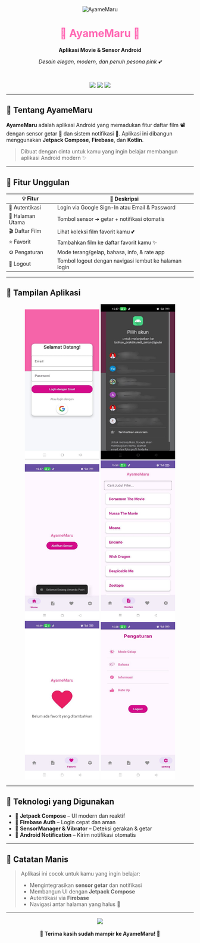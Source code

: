 <div align="center">

<img src="https://emojicombos.com/images/pink-anime-cloud.gif" width="120" alt="AyameMaru"/>

<h1 style="color:#FF69B4;">🌸 AyameMaru 🌸 </h1>

<p><strong>Aplikasi Movie & Sensor Android</strong></p>
<p><em>Desain elegan, modern, dan penuh pesona pink 💕</em></p>

</div>

<br/>

<p align="center">
  <img src="https://img.shields.io/badge/Jetpack%20Compose-%23FFB6C1?style=for-the-badge&logo=android&logoColor=white" />
  <img src="https://img.shields.io/badge/Firebase-Auth-%23FF69B4?style=for-the-badge&logo=firebase&logoColor=white" />
  <img src="https://img.shields.io/badge/Language-Kotlin-%23FF1493?style=for-the-badge&logo=kotlin&logoColor=white" />
</p>

---

## 🌷 Tentang AyameMaru

**AyameMaru** adalah aplikasi Android yang memadukan fitur daftar film 📽️ dengan sensor getar 📳 dan sistem notifikasi 🔔. Aplikasi ini dibangun menggunakan **Jetpack Compose**, **Firebase**, dan **Kotlin**.

> Dibuat dengan cinta untuk kamu yang ingin belajar membangun aplikasi Android modern ✨

---

## 💖 Fitur Unggulan

| 💡 Fitur           | 💬 Deskripsi                                                                 |
|-------------------|------------------------------------------------------------------------------|
| 🔐 Autentikasi     | Login via Google Sign-In atau Email & Password                              |
| 🏡 Halaman Utama   | Tombol sensor ➜ getar + notifikasi otomatis                                 |
| 🎬 Daftar Film     | Lihat koleksi film favorit kamu 💕                                           |
| ⭐ Favorit         | Tambahkan film ke daftar favorit kamu ✨                                     |
| ⚙️ Pengaturan      | Mode terang/gelap, bahasa, info, & rate app                                 |
| 🚪 Logout          | Tombol logout dengan navigasi lembut ke halaman login                       |

---

## 📸 Tampilan Aplikasi

<p align="center">
  <img src="login.jpg" width="200" alt="Login" />
  <img src="akungoogle.jpg" width="200" alt="Akun Google" />
  <img src="home.jpg" width="200" alt="Home" />
  <img src="konten.jpg" width="200" alt="Konten Film" />
  <img src="favorite.jpg" width="200" alt="Favorit" />
  <img src="pengaturan.jpg" width="200" alt="Pengaturan" />
</p>

---

## 🧰 Teknologi yang Digunakan

- 🎨 **Jetpack Compose** – UI modern dan reaktif
- 🔐 **Firebase Auth** – Login cepat dan aman
- 📳 **SensorManager & Vibrator** – Deteksi gerakan & getar
- 🔔 **Android Notification** – Kirim notifikasi otomatis

---

## 💌 Catatan Manis

> Aplikasi ini cocok untuk kamu yang ingin belajar:
> - Mengintegrasikan **sensor getar** dan notifikasi
> - Membangun UI dengan **Jetpack Compose**
> - Autentikasi via **Firebase**
> - Navigasi antar halaman yang halus 💫

---

<div align="center">
  <img src="https://media.tenor.com/4D3VUTgh4eMAAAAi/pink-anime.gif" width="180" />
  <p><strong>🌸 Terima kasih sudah mampir ke AyameMaru! 🌸</strong></p>
</div>

